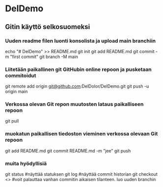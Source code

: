 # DelDemo

## Gitin käyttö selkosuomeksi
### Uuden readme filen luonti konsolista ja upload main branchiin
echo "# DelDemo" >> README.md
git init
git add README.md
git commit -m "first commit"
git branch -M main

### Liitetään paikallinen git GitHubin online repoon ja pusketaan commitoidut
git remote add origin git@github.com:DelDolor/DelDemo.git
git push -u origin main

### Verkossa olevan Git repon muutosten lataus paikalliseen repoon
git pull

### muokatun paikallisen tiedoston vieminen verkossa olevaan Git repoon
git add README.md
git commit README.md -m "jee"
git push

### muita hyödyllisiä
git status #näyttää statuksen
git log #näyttää commit historian
git checkout <<commit-id>> #voit palauttaa vanhan commitin aikaisen tilanteen. luo uuden branchin